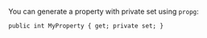 You can generate a property with private set using ```propg```:

```
public int MyProperty { get; private set; }
```

